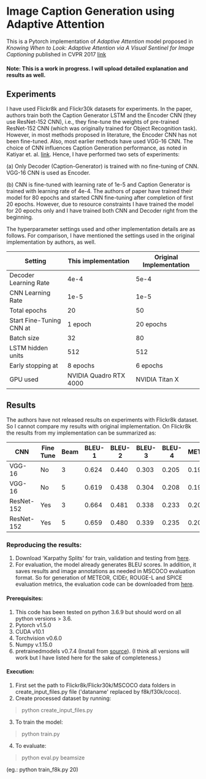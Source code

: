 # Image Caption Generation using Adaptive Attention

This is a Pytorch implementation of _Adaptive Attention_ model proposed in _Knowing When to Look: Adaptive Attention via A Visual Sentinel for Image Captioning_ published in CVPR 2017 [link](https://openaccess.thecvf.com/content_cvpr_2017/papers/Lu_Knowing_When_to_CVPR_2017_paper.pdf)

#### Note: This is a work in progress. I will upload detailed explanation and results as well.

## Experiments
I have used Flickr8k and Flickr30k datasets for experiments. In the paper, authors train both the Caption Generator LSTM and the Encoder CNN (they use ResNet-152 CNN), i.e., they fine-tune the weights of pre-trained ResNet-152 CNN (which was originally trained for Object Recognition task). However, in most methods proposed in literature, the Encoder CNN has not been fine-tuned. Also, most earlier methods have used VGG-16 CNN. The choice of CNN influences Caption Generation performance, as noted in Katiyar et. al. [link](https://arxiv.org/abs/2102.11506). Hence, I have performed two sets of experiments:

(a) Only Decoder (Caption-Generator) is trained with no fine-tuning of CNN. VGG-16 CNN is used as Encoder. 

(b) CNN is fine-tuned with learning rate of 1e-5 and Caption Generator is trained with learning rate of 4e-4. The authors of paper have trained their model for 80 epochs and started CNN fine-tuning after completion of first 20 epochs. However, due to resource constraints I have trained the model for 20 epochs only and I have trained both CNN and Decoder right from the beginning.

The hyperparameter settings used and other implementation details are as follows. For comparison, I have mentioned the settings used in the original implementation by authors, as well.

| Setting | This implementation | Original Implementation |
|---|---|---|
| Decoder Learning Rate | 4e-4 | 5e-4 |
| CNN Learning Rate | 1e-5 | 1e-5 |
| Total epochs | 20 | 50 |
| Start Fine-Tuning CNN at | 1 epoch | 20 epochs |
| Batch size | 32 | 80 |
| LSTM hidden units | 512 | 512 |
| Early stopping at | 8 epochs | 6 epochs |
| GPU used | NVIDIA Quadro RTX 4000 | NVIDIA Titan X |

## Results

The authors have not released results on experiments with Flickr8k dataset. So I cannot compare my results with original implementation. On Flickr8k the results from my implementation can be summarized as:

| CNN | Fine Tune |Beam | BLEU-1 | BLEU-2 | BLEU-3| BLEU-4| METEOR | CIDEr | SPICE | ROUGE-L |
|---|---|---|---|---|---|---|---|---|---|---|
| VGG-16 | No | 3 | 0.624 | 0.440 | 0.303 | 0.205 | 0.199 | 0.524 | 0.144 | 0.457 |
| VGG-16 | No | 5 | 0.619 | 0.438 | 0.304 | 0.208 | 0.194 | 0.508 | 0.140 | 0.453 |
| ResNet-152 | Yes | 3 | 0.664 | 0.481| 0.338 | 0.233 | 0.209 | 0.587 | 0.150| 0.477 |
| ResNet-152 | Yes | 5 | 0.659 | 0.480 | 0.339 | 0.235 | 0.207 | 0.589 | 0.150| 0.476|



### Reproducing the results:
1. Download 'Karpathy Splits' for train, validation and testing from [here](http://cs.stanford.edu/people/karpathy/deepimagesent/caption_datasets.zip).
2. For evaluation, the model already generates BLEU scores. In addition, it saves results and image annotations as needed in MSCOCO evaluation format. So for generation of METEOR, CIDEr, ROUGE-L and SPICE evaluation metrics, the evaluation code can be downloaded from [here](https://github.com/cocodataset/cocoapi/tree/master/PythonAPI).

#### Prerequisites:
1. This code has been tested on python 3.6.9 but should word on all python versions > 3.6.
2. Pytorch v1.5.0
3. CUDA v10.1
4. Torchvision v0.6.0
5. Numpy v.1.15.0
6. pretrainedmodels v0.7.4 (Install from [source](https://github.com/Cadene/pretrained-models.pytorch.git)). (I think all versions will work but I have listed here for the sake of completeness.)


#### Execution:
1. First set the path to Flickr8k/Flickr30k/MSCOCO data folders in create_input_files.py file ('dataname' replaced by f8k/f30k/coco).
2. Create processed dataset by running: 
> python create_input_files.py

3. To train the model:
> python train.py

4. To evaluate: 
> python eval.py beamsize 

(eg.: python train_f8k.py 20)

